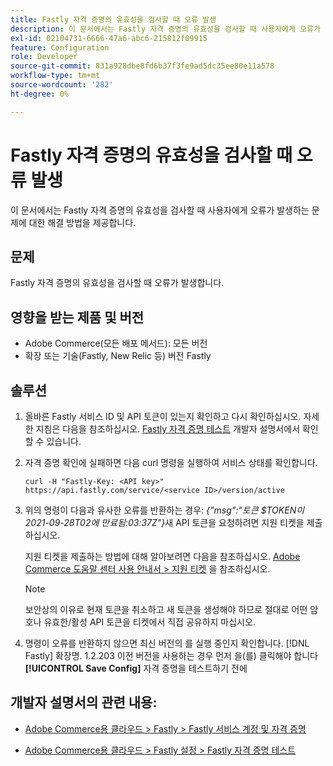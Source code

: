 ```yaml
---
title: Fastly 자격 증명의 유효성을 검사할 때 오류 발생
description: 이 문서에서는 Fastly 자격 증명의 유효성을 검사할 때 사용자에게 오류가 발생하는 문제에 대한 해결 방법을 제공합니다.
exl-id: 02104731-6666-47a6-abc6-215812f09915
feature: Configuration
role: Developer
source-git-commit: 831a928dbe8fd6b37f3fe9ad5dc35ee80e11a578
workflow-type: tm+mt
source-wordcount: '282'
ht-degree: 0%

---
```


# Fastly 자격 증명의 유효성을 검사할 때 오류 발생

이 문서에서는 Fastly 자격 증명의 유효성을 검사할 때 사용자에게 오류가 발생하는 문제에 대한 해결 방법을 제공합니다.

## 문제

Fastly 자격 증명의 유효성을 검사할 때 오류가 발생합니다.

## 영향을 받는 제품 및 버전

* Adobe Commerce(모든 배포 메서드): 모든 버전
* 확장 또는 기술(Fastly, New Relic 등) 버전 Fastly

## 솔루션

1. 올바른 Fastly 서비스 ID 및 API 토큰이 있는지 확인하고 다시 확인하십시오. 자세한 지침은 다음을 참조하십시오. [Fastly 자격 증명 테스트](https://devdocs.magento.com/cloud/cdn/configure-fastly.html#test-the-fastly-credentials) 개발자 설명서에서 확인할 수 있습니다.
1. 자격 증명 확인에 실패하면 다음 curl 명령을 실행하여 서비스 상태를 확인합니다.

   ```curl
   curl -H "Fastly-Key: <API key>" https://api.fastly.com/service/<service ID>/version/active
   ```

1. 위의 명령이 다음과 유사한 오류를 반환하는 경우: *{&quot;msg&quot;:&quot;토큰 $TOKEN이 2021-09-28T02에 만료됨:03:37Z&quot;}*&#x200B;새 API 토큰을 요청하려면 지원 티켓을 제출하십시오.

   지원 티켓을 제출하는 방법에 대해 알아보려면 다음을 참조하십시오. [Adobe Commerce 도움말 센터 사용 안내서 > 지원 티켓](/help/help-center-guide/help-center/magento-help-center-user-guide.md#support-tickets) 을 참조하십시오.

   >[!NOTE]
   >
   >보안상의 이유로 현재 토큰을 취소하고 새 토큰을 생성해야 하므로 절대로 어떤 암호나 유효한/활성 API 토큰을 티켓에서 직접 공유하지 마십시오.

1. 명령이 오류를 반환하지 않으면 최신 버전의 를 실행 중인지 확인합니다. [!DNL Fastly] 확장명. 1.2.203 이전 버전을 사용하는 경우 먼저 을(를) 클릭해야 합니다 **[!UICONTROL Save Config]** 자격 증명을 테스트하기 전에

## 개발자 설명서의 관련 내용:

* [Adobe Commerce용 클라우드 > Fastly > Fastly 서비스 계정 및 자격 증명](https://devdocs.magento.com/cloud/cdn/cloud-fastly.html#fastly-service-account-and-credentials)

* [Adobe Commerce용 클라우드 > Fastly 설정 > Fastly 자격 증명 테스트](https://devdocs.magento.com/cloud/cdn/configure-fastly.html#test-the-fastly-credentials)
